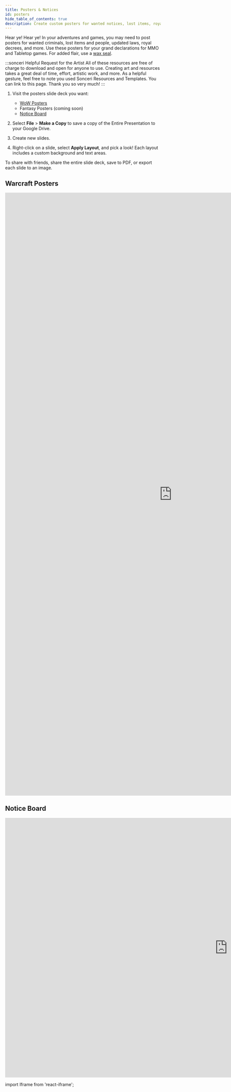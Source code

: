 ```yaml
---
title: Posters & Notices
id: posters
hide_table_of_contents: true
description: Create custom posters for wanted notices, lost items, royal decrees! Great resource for quest and notice boards.
---
```


Hear ye! Hear ye! In your adventures and games, you may need to post posters for wanted criminals, lost items and people, updated laws, royal decrees, and more. Use these posters for your grand declarations for MMO and Tabletop games. For added flair, use a [wax seal](wax-seals.md).

:::sonceri Helpful Request for the Artist
All of these resources are free of charge to download and open for anyone to use. Creating art and resources takes a great deal of time, effort, artistic work, and more. As a helpful gesture, feel free to note you used Sonceri Resources and Templates. You can link to this page. Thank you so very much! 
:::

1. Visit the posters slide deck you want:

    * [WoW Posters](https://docs.google.com/presentation/d/1Rn8zLogMT0OJ2Pim-k7b0IYYeSaQzP-meftyg8LyEJ4)
    * Fantasy Posters (coming soon)
    * [Notice Board](https://docs.google.com/presentation/d/1IfuA0JOp2-Nesk-yjCtS0t4wGgTmDaMtdaCnfleqAXM/edit#slide=id.gf1426ce14e_0_37)

2. Select **File** > **Make a Copy** to save a copy of the Entire Presentation to your Google Drive.
3. Create new slides.
4. Right-click on a slide, select **Apply Layout**, and pick a look! Each layout includes a custom background and text areas.

To share with friends, share the entire slide deck, save to PDF, or export each slide to an image.

<div className='responsive-tall-google-slides'>

## Warcraft Posters

<iframe src="https://docs.google.com/presentation/d/e/2PACX-1vSWik6ya9qwCV17G_MqJu1blTzR--mHX2fXF8ToTZIQziZp6Dl3ZF-M_bHuVFmr5L9q2SGeCV1BThNS/embed?start=false&loop=false&delayms=3000" frameborder="0" width="1080" height="1949" allowFullScreen="true" mozallowFullScreen="true" webkitallowFullScreen="true"></iframe>

</div>

## Notice Board

<div className='responsive-google-slides'>

<iframe src="https://docs.google.com/presentation/d/e/2PACX-1vS-kxyh4UV8m9u__Io7IJiZvZKjawFTomi9uS1EHGlyQiUA49XjewY769NxEfq_IfAxR8QxW32BtLr8/embed?start=false&loop=false&delayms=3000" frameborder="0" width="1440" height="839" allowFullScreen="true" mozallowFullScreen="true" webkitallowFullScreen="true"></iframe>

</div>

import Iframe from 'react-iframe';